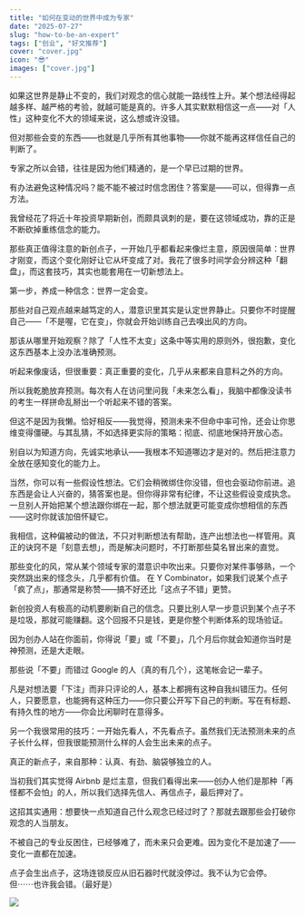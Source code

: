 ```yaml
---
title: "如何在变动的世界中成为专家"
date: "2025-07-27"
slug: "how-to-be-an-expert"
tags: ["创业", "好文推荐"]
cover: "cover.jpg"
icon: "😎"
images: ["cover.jpg"]
---
```

如果这世界是静止不变的，我们对观念的信心就能一路线性上升。某个想法经得起越多样、越严格的考验，就越可能是真的。许多人其实默默相信这一点——对「人性」这种变化不大的领域来说，这么想或许没错。



但对那些会变的东西——也就是几乎所有其他事物——你就不能再这样信任自己的判断了。



专家之所以会错，往往是因为他们精通的，是一个早已过期的世界。



有办法避免这种情况吗？能不能不被过时信念困住？答案是——可以，但得靠一点方法。



我曾经花了将近十年投资早期新创，而颇具讽刺的是，要在这领域成功，靠的正是不断砍掉重练信念的能力。



那些真正值得注意的新创点子，一开始几乎都看起来像烂主意，原因很简单：世界才刚变，而这个变化刚好让它从坏变成了对。我花了很多时间学会分辨这种「翻盘」，而这套技巧，其实也能套用在一切新想法上。



第一步，养成一种信念：世界一定会变。



那些对自己观点越来越笃定的人，潜意识里其实是认定世界静止。只要你不时提醒自己——「不是喔，它在变」，你就会开始训练自己去嗅出风的方向。



那该从哪里开始观察？除了「人性不太变」这条中等实用的原则外，很抱歉，变化这东西基本上没办法准确预测。



听起来像废话，但很重要：真正重要的变化，几乎从来都来自意料之外的方向。



所以我乾脆放弃预测。每次有人在访问里问我「未来怎么看」，我脑中都像没读书的考生一样拼命乱掰出一个听起来不错的答案。



但这不是因为我懒。恰好相反——我觉得，预测未来不但命中率可怜，还会让你思维变得僵硬。与其乱猜，不如选择更实际的策略：彻底、彻底地保持开放心态。



别自以为知道方向，先诚实地承认——我根本不知道哪边才是对的。然后把注意力全放在感知变化的能力上。



当然，你可以有一些假设性想法。它们会稍微绑住你没错，但也会驱动你前进。追东西是会让人兴奋的，猜答案也是。但你得非常有纪律，不让这些假设变成执念。
一旦别人开始把某个想法跟你绑在一起，那个想法就更可能变成你想相信的东西——这时你就该加倍怀疑它。



我相信，这种偏被动的做法，不只对判断想法有帮助，连产出想法也一样管用。真正的诀窍不是「刻意去想」，而是解决问题时，不打断那些莫名冒出来的直觉。



那些变化的风，常从某个领域专家的潜意识中吹出来。只要你对某件事够熟，一个突然跳出来的怪念头，几乎都有价值。
在 Y Combinator，如果我们说某个点子「疯了点」，那通常是称赞——搞不好还比「这点子不错」更赞。



新创投资人有极高的动机要刷新自己的信念。只要比别人早一步意识到某个点子不是垃圾，那就可能赚翻。这个回报不只是钱，更是你整个判断体系的现场验证。



因为创办人站在你面前，你得说「要」或「不要」，几个月后你就会知道你当时是神预测，还是大走眼。



那些说「不要」而错过 Google 的人（真的有几个），这笔帐会记一辈子。



凡是对想法要「下注」而非只评论的人，基本上都拥有这种自我纠错压力。任何人，只要愿意，也能拥有这种压力——你只要公开写下自己的判断。写在有标题、有持久性的地方——你会比闲聊时在意得多。



另一个我很常用的技巧：一开始先看人，不先看点子。虽然我们无法预测未来的点子长什么样，但我很能预测什么样的人会生出未来的点子。



真正的新点子，来自那种：认真、有劲、脑袋够独立的人。



当初我们其实觉得 Airbnb 是烂主意，但我们看得出来——创办人他们是那种「再怪都不会怕」的人，所以我们选择先信人、再信点子，最后押对了。



这招其实通用：想要快一点知道自己什么观念已经过时了？那就去跟那些会打破你观念的人当朋友。



不被自己的专业反困住，已经够难了，而未来只会更难。因为变化不是加速了——变化一直都在加速。



点子会生出点子，这场连锁反应从旧石器时代就没停过。我不认为它会停。
但⋯⋯也许我会错。（最好是）




![](https://prod-files-secure.s3.us-west-2.amazonaws.com/112d0858-5090-4d34-a606-b75eb8d65fd2/46476355-9cf3-4e99-9b7a-3531bc426380/1000202064.png?X-Amz-Algorithm=AWS4-HMAC-SHA256&X-Amz-Content-Sha256=UNSIGNED-PAYLOAD&X-Amz-Credential=ASIAZI2LB466QUANJOYW%2F20251023%2Fus-west-2%2Fs3%2Faws4_request&X-Amz-Date=20251023T062044Z&X-Amz-Expires=3600&X-Amz-Security-Token=IQoJb3JpZ2luX2VjEIb%2F%2F%2F%2F%2F%2F%2F%2F%2F%2FwEaCXVzLXdlc3QtMiJHMEUCIF8XTiksQwgZf8qzA3aRnjMx4RE5sltXI3nYTEjKxQn4AiEAxdPjo24MkavsSaBTemNB5NQ%2FC0w4OCpLEvZSRZuIZJwq%2FwMIPxAAGgw2Mzc0MjMxODM4MDUiDGar1hcDDkxNV64dnSrcAzDSjC%2F3MftvtpAa%2FATAUmBKISDBWSR%2B3l2Hy4ZtChaUUI0kEk7lLZRhEG0JX%2Bu1BLmp5pjREIv%2Bk31%2FYBOFajQgjl31RqUU5JgPTJDgGblyE%2FfdUu8hlSfUVpEouE6Yu8D9DZ244QAA8rx3xbeS1c1uKF5ZbF8KVzjdRer3e%2FQVKy8gdp8qwURxWA%2BGVoHkTyAVpTG%2BGV9xtzNAjkzRY0henw6IpvrrXoqBrJai4T4PN%2B5GYHXm8V6V3Nkfew0jLXt1pmgIElgyNiVSk0cl5mWGufPeJ3DT40BSb%2Fka8J4uYcX0LbpL1oUI35NDxo%2FXLt1UzEk3qXO6XMPPvOs%2BrKuQ0UgLwqpCyb5%2FWeBWsPEWO%2FlL3CHCya2QKzp0oESBLfhB%2BwxQjJvZFl37rJk7ikabfTQXCxfV6Yyq7S5jtNAT%2FylIzJF8YezB21elCVyDGj7BZ5gg%2FUm6eAGDH9hWwr4doDEvYO3Ykta64J8aV%2BhzQAADLnALTtyjE9%2FxGqh9CW8SBw5ZkEHMGozNj2sLDkFeQuLH3Ld2D4S2W5lH95B%2BSXjHfcbXhvunsAMY0qFzilq5xlASTNYqaxadV1UykcVUSUAFfAByaJhI8hEB2Xe52QQYk6sMPpu%2FQI0oMPaA58cGOqUBeJ6fZQRchJvBO2E4OU5qw36eIU184pEZjPu5lZNwfrI1u1lRoa2FVh8j2n0Evh8Z3JfuAGwZDy1LKChCoxNkUrVD%2BYwvngMPV48IreJ9xdIfNo9zWFlbYI5wkiHhUGJsO2pr11aD7Rwdc6O3UGuLMXmkj14imWTDHBgxzc5RJegJHfVXGEs4%2BFFGERJbopIKuq%2FuEz1Kx07LLfciuaigJnOQQ8nB&X-Amz-Signature=4ab1f170d3b34a2c83686801f93d40612390b1df23758db67c3da8fb914d725a&X-Amz-SignedHeaders=host&x-amz-checksum-mode=ENABLED&x-id=GetObject)

